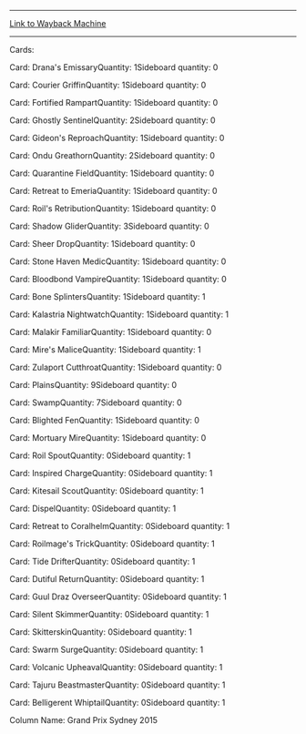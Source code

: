 
---
[Link to Wayback Machine](https://web.archive.org/web/20160609001636/http://magic.wizards.com/en/articles/decks/sugaya-hironobu-white-black-2015-10-11)

[_metadata_:generator]:- "Drupal 7 (http://drupal.org)"
[_metadata_:node]:- "736756"
[_metadata_:publish_date]:- "2015-10-11"
[_metadata_:source]:- "article"
[_metadata_:title]:- "Sugaya Hironobu - White-Black"
[_metadata_:wayback_capture_timestamp]:- "2016-06-09 00:16:36"
[_metadata_:wayback_raw_url]:- "https://web.archive.org/web/20160609001636id_/http://magic.wizards.com/en/articles/decks/sugaya-hironobu-white-black-2015-10-11"
[_metadata_:wayback_url]:- "http://magic.wizards.com/en/articles/decks/sugaya-hironobu-white-black-2015-10-11"
---





Cards: 

Card: Drana's EmissaryQuantity: 1Sideboard quantity: 0 



Card: Courier GriffinQuantity: 1Sideboard quantity: 0 



Card: Fortified RampartQuantity: 1Sideboard quantity: 0 



Card: Ghostly SentinelQuantity: 2Sideboard quantity: 0 



Card: Gideon's ReproachQuantity: 1Sideboard quantity: 0 



Card: Ondu GreathornQuantity: 2Sideboard quantity: 0 



Card: Quarantine FieldQuantity: 1Sideboard quantity: 0 



Card: Retreat to EmeriaQuantity: 1Sideboard quantity: 0 



Card: Roil's RetributionQuantity: 1Sideboard quantity: 0 



Card: Shadow GliderQuantity: 3Sideboard quantity: 0 



Card: Sheer DropQuantity: 1Sideboard quantity: 0 



Card: Stone Haven MedicQuantity: 1Sideboard quantity: 0 



Card: Bloodbond VampireQuantity: 1Sideboard quantity: 0 



Card: Bone SplintersQuantity: 1Sideboard quantity: 1 



Card: Kalastria NightwatchQuantity: 1Sideboard quantity: 1 



Card: Malakir FamiliarQuantity: 1Sideboard quantity: 0 



Card: Mire's MaliceQuantity: 1Sideboard quantity: 1 



Card: Zulaport CutthroatQuantity: 1Sideboard quantity: 0 



Card: PlainsQuantity: 9Sideboard quantity: 0 



Card: SwampQuantity: 7Sideboard quantity: 0 



Card: Blighted FenQuantity: 1Sideboard quantity: 0 



Card: Mortuary MireQuantity: 1Sideboard quantity: 0 



Card: Roil SpoutQuantity: 0Sideboard quantity: 1 



Card: Inspired ChargeQuantity: 0Sideboard quantity: 1 



Card: Kitesail ScoutQuantity: 0Sideboard quantity: 1 



Card: DispelQuantity: 0Sideboard quantity: 1 



Card: Retreat to CoralhelmQuantity: 0Sideboard quantity: 1 



Card: Roilmage's TrickQuantity: 0Sideboard quantity: 1 



Card: Tide DrifterQuantity: 0Sideboard quantity: 1 



Card: Dutiful ReturnQuantity: 0Sideboard quantity: 1 



Card: Guul Draz OverseerQuantity: 0Sideboard quantity: 1 



Card: Silent SkimmerQuantity: 0Sideboard quantity: 1 



Card: SkitterskinQuantity: 0Sideboard quantity: 1 



Card: Swarm SurgeQuantity: 0Sideboard quantity: 1 



Card: Volcanic UpheavalQuantity: 0Sideboard quantity: 1 



Card: Tajuru BeastmasterQuantity: 0Sideboard quantity: 1 



Card: Belligerent WhiptailQuantity: 0Sideboard quantity: 1 

Column Name: Grand Prix Sydney 2015


 

 
